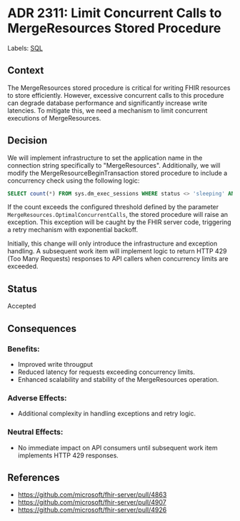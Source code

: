 # ADR 2311: Limit Concurrent Calls to MergeResources Stored Procedure
Labels: [SQL](https://github.com/microsoft/fhir-server/labels/Area-SQL)

## Context
The MergeResources stored procedure is critical for writing FHIR resources to store efficiently. However, excessive concurrent calls to this procedure can degrade database performance and significantly increase write latencies. To mitigate this, we need a mechanism to limit concurrent executions of MergeResources.

## Decision
We will implement infrastructure to set the application name in the connection string specifically to "MergeResources". Additionally, we will modify the MergeResourceBeginTransaction stored procedure to include a concurrency check using the following logic:

```sql
SELECT count(*) FROM sys.dm_exec_sessions WHERE status <> 'sleeping' AND program_name = 'MergeResources'
```

If the count exceeds the configured threshold defined by the parameter `MergeResources.OptimalConcurrentCalls`, the stored procedure will raise an exception. This exception will be caught by the FHIR server code, triggering a retry mechanism with exponential backoff.

Initially, this change will only introduce the infrastructure and exception handling. A subsequent work item will implement logic to return HTTP 429 (Too Many Requests) responses to API callers when concurrency limits are exceeded.

## Status
Accepted

## Consequences
### Benefits:
- Improved write througput
- Reduced latency for requests exceeding concurrency limits.
- Enhanced scalability and stability of the MergeResources operation.

### Adverse Effects:
- Additional complexity in handling exceptions and retry logic.

### Neutral Effects:
- No immediate impact on API consumers until subsequent work item implements HTTP 429 responses.

## References
- https://github.com/microsoft/fhir-server/pull/4863
- https://github.com/microsoft/fhir-server/pull/4907
- https://github.com/microsoft/fhir-server/pull/4926
